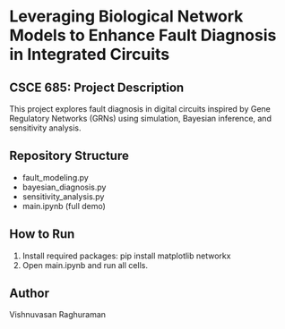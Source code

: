 # Leveraging Biological Network Models to Enhance Fault Diagnosis in Integrated Circuits

## CSCE 685: Project Description
This project explores fault diagnosis in digital circuits inspired by Gene Regulatory Networks (GRNs) using simulation, Bayesian inference, and sensitivity analysis.

## Repository Structure
- fault_modeling.py
- bayesian_diagnosis.py
- sensitivity_analysis.py
- main.ipynb (full demo)

## How to Run
1. Install required packages:
   pip install matplotlib networkx
2. Open main.ipynb and run all cells.

## Author
Vishnuvasan Raghuraman

